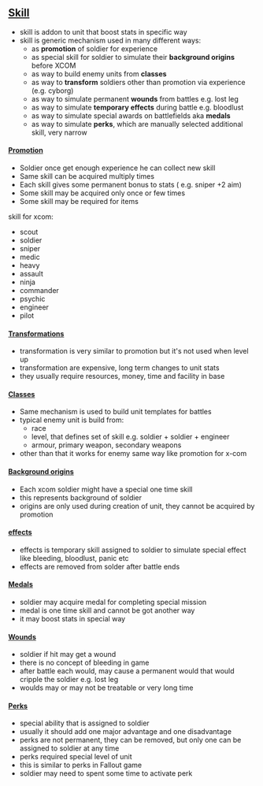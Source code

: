 
## [Skill]()

- skill is addon to unit that boost stats in specific way
- skill is generic mechanism used in many different ways:
  - as **promotion** of soldier for experience
  - as special skill for soldier to simulate their **background origins** before XCOM
  - as way to build enemy units from **classes**
  - as way to **transform** soldiers other than promotion via experience (e.g. cyborg)
  - as way to simulate permanent **wounds** from battles e.g. lost leg
  - as way to simulate **temporary effects** during battle e.g. bloodlust
  - as way to simulate special awards on battlefields aka **medals**
  - as way to simulate **perks**, which are manually selected additional skill, very narrow

#### [Promotion]() 

- Soldier once get enough experience he can collect new skill
- Same skill can be acquired multiply times
- Each skill gives some permanent bonus to stats ( e.g. sniper +2 aim)
- Some skill may be acquired only once or few times
- Some skill may be required for items

skill for xcom:
- scout
- soldier
- sniper
- medic
- heavy
- assault
- ninja
- commander
- psychic
- engineer
- pilot

#### [Transformations]()

- transformation is very similar to promotion but it's not used when level up
- transformation are expensive, long term changes to unit stats
- they usually require resources, money, time and facility in base

#### [Classes]()

- Same mechanism is used to build unit templates for battles
- typical enemy unit is build from: 
  - race
  - level, that defines set of skill e.g. soldier + soldier + engineer
  - armour, primary weapon, secondary weapons
- other than that it works for enemy same way like promotion for x-com

#### [Background origins]()

- Each xcom soldier might have a special one time skill 
- this represents background of soldier 
- origins are only used during creation of unit, they cannot be acquired by promotion

#### [effects]()

- effects is temporary skill assigned to soldier to simulate special effect like bleeding, bloodlust, panic etc
- effects are removed from solder after battle ends

#### [Medals]()

- soldier may acquire medal for completing special mission 
- medal is one time skill and cannot be got another way
- it may boost stats in special way

#### [Wounds]()

- soldier if hit may get a wound 
- there is no concept of bleeding in game
- after battle each would, may cause a permanent would that would cripple the soldier e.g. lost leg
- woulds may or may not be treatable or very long time

#### [Perks]()

- special ability that is assigned to soldier
- usually it should add one major advantage and one disadvantage
- perks are not permanent, they can be removed, but only one can be assigned to soldier at any time
- perks required special level of unit
- this is similar to perks in Fallout game 
- soldier may need to spent some time to activate perk